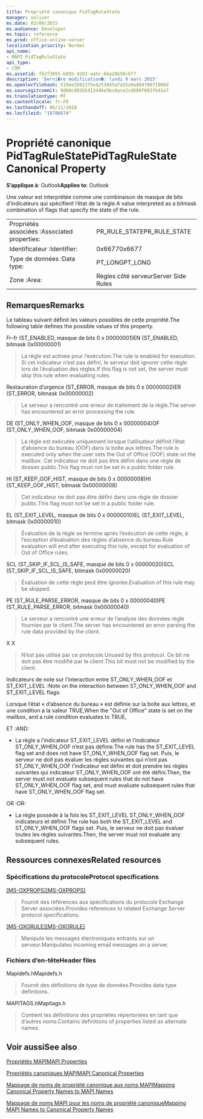 ```yaml
---
title: Propriété canonique PidTagRuleState
manager: soliver
ms.date: 03/09/2015
ms.audience: Developer
ms.topic: reference
ms.prod: office-online-server
localization_priority: Normal
api_name:
- MAPI.PidTagRuleState
api_type:
- COM
ms.assetid: f62f3055-b855-4203-aa5c-6ba28b58c6f7
description: 'Derni�re modification�: lundi 9 mars 2015'
ms.openlocfilehash: 519ee2b91275e4253845afa35a9a80470071966d
ms.sourcegitcommit: 9d60cd82b5413446e5bc8ace2cd689f683fb41a7
ms.translationtype: MT
ms.contentlocale: fr-FR
ms.lasthandoff: 06/11/2018
ms.locfileid: "19786674"
---
```

# <a name="pidtagrulestate-canonical-property"></a><span data-ttu-id="838cc-103">Propriété canonique PidTagRuleState</span><span class="sxs-lookup"><span data-stu-id="838cc-103">PidTagRuleState Canonical Property</span></span>

  
  
<span data-ttu-id="838cc-104">**S’applique à**: Outlook</span><span class="sxs-lookup"><span data-stu-id="838cc-104">**Applies to**: Outlook</span></span> 
  
<span data-ttu-id="838cc-105">Une valeur est interprétée comme une combinaison de masque de bits d’indicateurs qui spécifient l’état de la règle.</span><span class="sxs-lookup"><span data-stu-id="838cc-105">A value interpreted as a bitmask combination of flags that specify the state of the rule.</span></span>
  
|||
|:-----|:-----|
|<span data-ttu-id="838cc-106">Propriétés associées :</span><span class="sxs-lookup"><span data-stu-id="838cc-106">Associated properties:</span></span>  <br/> |<span data-ttu-id="838cc-107">PR_RULE_STATE</span><span class="sxs-lookup"><span data-stu-id="838cc-107">PR_RULE_STATE</span></span>  <br/> |
|<span data-ttu-id="838cc-108">Identificateur :</span><span class="sxs-lookup"><span data-stu-id="838cc-108">Identifier:</span></span>  <br/> |<span data-ttu-id="838cc-109">0x6677</span><span class="sxs-lookup"><span data-stu-id="838cc-109">0x6677</span></span>  <br/> |
|<span data-ttu-id="838cc-110">Type de données :</span><span class="sxs-lookup"><span data-stu-id="838cc-110">Data type:</span></span>  <br/> |<span data-ttu-id="838cc-111">PT_LONG</span><span class="sxs-lookup"><span data-stu-id="838cc-111">PT_LONG</span></span>  <br/> |
|<span data-ttu-id="838cc-112">Zone :</span><span class="sxs-lookup"><span data-stu-id="838cc-112">Area:</span></span>  <br/> |<span data-ttu-id="838cc-113">Règles côté serveur</span><span class="sxs-lookup"><span data-stu-id="838cc-113">Server Side Rules</span></span>  <br/> |
   
## <a name="remarks"></a><span data-ttu-id="838cc-114">Remarques</span><span class="sxs-lookup"><span data-stu-id="838cc-114">Remarks</span></span>

<span data-ttu-id="838cc-115">Le tableau suivant définit les valeurs possibles de cette propriété.</span><span class="sxs-lookup"><span data-stu-id="838cc-115">The following table defines the possible values of this property.</span></span>
  
<span data-ttu-id="838cc-116">Fr-fr (ST_ENABLED, masque de bits 0 x 00000001)</span><span class="sxs-lookup"><span data-stu-id="838cc-116">EN (ST_ENABLED, bitmask 0x00000001)</span></span>
  
> <span data-ttu-id="838cc-117">La règle est activée pour l’exécution.</span><span class="sxs-lookup"><span data-stu-id="838cc-117">The rule is enabled for execution.</span></span> <span data-ttu-id="838cc-118">Si cet indicateur n’est pas défini, le serveur doit ignorer cette règle lors de l’évaluation des règles.</span><span class="sxs-lookup"><span data-stu-id="838cc-118">If this flag is not set, the server must skip this rule when evaluating rules.</span></span>
    
<span data-ttu-id="838cc-119">Restauration d’urgence (ST_ERROR, masque de bits 0 x 00000002)</span><span class="sxs-lookup"><span data-stu-id="838cc-119">ER (ST_ERROR, bitmask 0x00000002)</span></span>
  
> <span data-ttu-id="838cc-120">Le serveur a rencontré une erreur de traitement de la règle.</span><span class="sxs-lookup"><span data-stu-id="838cc-120">The server has encountered an error processing the rule.</span></span>
    
<span data-ttu-id="838cc-121">DE (ST_ONLY_WHEN_OOF, masque de bits 0 x 00000004)</span><span class="sxs-lookup"><span data-stu-id="838cc-121">OF (ST_ONLY_WHEN_OOF, bitmask 0x00000004)</span></span>
  
> <span data-ttu-id="838cc-122">La règle est exécutée uniquement lorsque l’utilisateur définit l’état d’absence du bureau (OOF) dans la boîte aux lettres.</span><span class="sxs-lookup"><span data-stu-id="838cc-122">The rule is executed only when the user sets the Out of Office (OOF) state on the mailbox.</span></span> <span data-ttu-id="838cc-123">Cet indicateur ne doit pas être défini dans une règle de dossier public.</span><span class="sxs-lookup"><span data-stu-id="838cc-123">This flag must not be set in a public folder rule.</span></span>
    
<span data-ttu-id="838cc-124">HI (ST_KEEP_OOF_HIST, masque de bits 0 x 00000008)</span><span class="sxs-lookup"><span data-stu-id="838cc-124">HI (ST_KEEP_OOF_HIST, bitmask 0x00000008)</span></span>
  
> <span data-ttu-id="838cc-125">Cet indicateur ne doit pas être défini dans une règle de dossier public.</span><span class="sxs-lookup"><span data-stu-id="838cc-125">This flag must not be set in a public folder rule.</span></span>
    
<span data-ttu-id="838cc-126">EL (ST_EXIT_LEVEL, masque de bits 0 x 00000010)</span><span class="sxs-lookup"><span data-stu-id="838cc-126">EL (ST_EXIT_LEVEL, bitmask 0x00000010)</span></span>
  
> <span data-ttu-id="838cc-127">Évaluation de la règle se termine après l’exécution de cette règle, à l’exception d’évaluation des règles d’absence du bureau.</span><span class="sxs-lookup"><span data-stu-id="838cc-127">Rule evaluation will end after executing this rule, except for evaluation of Out of Office rules.</span></span>
    
<span data-ttu-id="838cc-128">SCL (ST_SKIP_IF_SCL_IS_SAFE, masque de bits 0 x 00000020)</span><span class="sxs-lookup"><span data-stu-id="838cc-128">SCL (ST_SKIP_IF_SCL_IS_SAFE, bitmask 0x00000020)</span></span>
  
> <span data-ttu-id="838cc-129">Évaluation de cette règle peut être ignorée.</span><span class="sxs-lookup"><span data-stu-id="838cc-129">Evaluation of this rule may be skipped.</span></span>
    
<span data-ttu-id="838cc-130">PE (ST_RULE_PARSE_ERROR, masque de bits 0 x 00000040)</span><span class="sxs-lookup"><span data-stu-id="838cc-130">PE (ST_RULE_PARSE_ERROR, bitmask 0x00000040)</span></span>
  
> <span data-ttu-id="838cc-131">Le serveur a rencontré une erreur de l’analyse des données règle fournies par le client.</span><span class="sxs-lookup"><span data-stu-id="838cc-131">The server has encountered an error parsing the rule data provided by the client.</span></span>
    
<span data-ttu-id="838cc-132">X </span><span class="sxs-lookup"><span data-stu-id="838cc-132">X</span></span>
  
> <span data-ttu-id="838cc-133">N’est pas utilisé par ce protocole.</span><span class="sxs-lookup"><span data-stu-id="838cc-133">Unused by this protocol.</span></span> <span data-ttu-id="838cc-134">Ce bit ne doit pas être modifié par le client.</span><span class="sxs-lookup"><span data-stu-id="838cc-134">This bit must not be modified by the client.</span></span>
    
<span data-ttu-id="838cc-135">Indicateurs de note sur l’interaction entre ST_ONLY_WHEN_OOF et ST_EXIT_LEVEL :</span><span class="sxs-lookup"><span data-stu-id="838cc-135">Note on the interaction between ST_ONLY_WHEN_OOF and ST_EXIT_LEVEL flags:</span></span> 
  
<span data-ttu-id="838cc-136">Lorsque l’état « d’absence du bureau » est définie sur la boîte aux lettres, et une condition a la valeur TRUE,</span><span class="sxs-lookup"><span data-stu-id="838cc-136">When the "Out of Office" state is set on the mailbox, and a rule condition evaluates to TRUE,</span></span> 
  
<span data-ttu-id="838cc-137">ET :</span><span class="sxs-lookup"><span data-stu-id="838cc-137">AND:</span></span>
  
- <span data-ttu-id="838cc-138">La règle a l’indicateur ST_EXIT_LEVEL défini et l’indicateur ST_ONLY_WHEN_OOF n’est pas définie.</span><span class="sxs-lookup"><span data-stu-id="838cc-138">The rule has the ST_EXIT_LEVEL flag set and does not have ST_ONLY_WHEN_OOF flag set.</span></span> <span data-ttu-id="838cc-139">Puis, le serveur ne doit pas évaluer les règles suivantes qui n’ont pas ST_ONLY_WHEN_OOF l’indicateur est défini et doit prendre les règles suivantes qui indicateur ST_ONLY_WHEN_OOF ont été défini.</span><span class="sxs-lookup"><span data-stu-id="838cc-139">Then, the server must not evaluate subsequent rules that do not have ST_ONLY_WHEN_OOF flag set, and must evaluate subsequent rules that have ST_ONLY_WHEN_OOF flag set.</span></span>
    
<span data-ttu-id="838cc-140">OR :</span><span class="sxs-lookup"><span data-stu-id="838cc-140">OR:</span></span>
  
- <span data-ttu-id="838cc-141">La règle possède à la fois les ST_EXIT_LEVEL ST_ONLY_WHEN_OOF indicateurs et définir.</span><span class="sxs-lookup"><span data-stu-id="838cc-141">The rule has both the ST_EXIT_LEVEL and ST_ONLY_WHEN_OOF flags set.</span></span> <span data-ttu-id="838cc-142">Puis, le serveur ne doit pas évaluer toutes les règles suivantes.</span><span class="sxs-lookup"><span data-stu-id="838cc-142">Then, the server must not evaluate any subsequent rules.</span></span>
    
## <a name="related-resources"></a><span data-ttu-id="838cc-143">Ressources connexes</span><span class="sxs-lookup"><span data-stu-id="838cc-143">Related resources</span></span>

### <a name="protocol-specifications"></a><span data-ttu-id="838cc-144">Spécifications du protocole</span><span class="sxs-lookup"><span data-stu-id="838cc-144">Protocol specifications</span></span>

<span data-ttu-id="838cc-145">[[MS-OXPROPS]](http://msdn.microsoft.com/library/f6ab1613-aefe-447d-a49c-18217230b148%28Office.15%29.aspx)</span><span class="sxs-lookup"><span data-stu-id="838cc-145">[[MS-OXPROPS]](http://msdn.microsoft.com/library/f6ab1613-aefe-447d-a49c-18217230b148%28Office.15%29.aspx)</span></span>
  
> <span data-ttu-id="838cc-146">Fournit des références aux spécifications du protocole Exchange Server associées.</span><span class="sxs-lookup"><span data-stu-id="838cc-146">Provides references to related Exchange Server protocol specifications.</span></span>
    
<span data-ttu-id="838cc-147">[[MS-OXORULE]](http://msdn.microsoft.com/library/70ac9436-501e-43e2-9163-20d2b546b886%28Office.15%29.aspx)</span><span class="sxs-lookup"><span data-stu-id="838cc-147">[[MS-OXORULE]](http://msdn.microsoft.com/library/70ac9436-501e-43e2-9163-20d2b546b886%28Office.15%29.aspx)</span></span>
  
> <span data-ttu-id="838cc-148">Manipule les messages électroniques entrants sur un serveur.</span><span class="sxs-lookup"><span data-stu-id="838cc-148">Manipulates incoming email messages on a server.</span></span>
    
### <a name="header-files"></a><span data-ttu-id="838cc-149">Fichiers d’en-tête</span><span class="sxs-lookup"><span data-stu-id="838cc-149">Header files</span></span>

<span data-ttu-id="838cc-150">Mapidefs.h</span><span class="sxs-lookup"><span data-stu-id="838cc-150">Mapidefs.h</span></span>
  
> <span data-ttu-id="838cc-151">Fournit des définitions de type de données.</span><span class="sxs-lookup"><span data-stu-id="838cc-151">Provides data type definitions.</span></span>
    
<span data-ttu-id="838cc-152">MAPITAGS.h</span><span class="sxs-lookup"><span data-stu-id="838cc-152">Mapitags.h</span></span>
  
> <span data-ttu-id="838cc-153">Contient les définitions des propriétés répertoriées en tant que d’autres noms.</span><span class="sxs-lookup"><span data-stu-id="838cc-153">Contains definitions of properties listed as alternate names.</span></span>
    
## <a name="see-also"></a><span data-ttu-id="838cc-154">Voir aussi</span><span class="sxs-lookup"><span data-stu-id="838cc-154">See also</span></span>



[<span data-ttu-id="838cc-155">Propriétés MAPI</span><span class="sxs-lookup"><span data-stu-id="838cc-155">MAPI Properties</span></span>](mapi-properties.md)
  
[<span data-ttu-id="838cc-156">Propriétés canoniques MAPI</span><span class="sxs-lookup"><span data-stu-id="838cc-156">MAPI Canonical Properties</span></span>](mapi-canonical-properties.md)
  
[<span data-ttu-id="838cc-157">Mappage de noms de propriété canonique aux noms MAPI</span><span class="sxs-lookup"><span data-stu-id="838cc-157">Mapping Canonical Property Names to MAPI Names</span></span>](mapping-canonical-property-names-to-mapi-names.md)
  
[<span data-ttu-id="838cc-158">Mappage de noms MAPI pour les noms de propriété canonique</span><span class="sxs-lookup"><span data-stu-id="838cc-158">Mapping MAPI Names to Canonical Property Names</span></span>](mapping-mapi-names-to-canonical-property-names.md)

